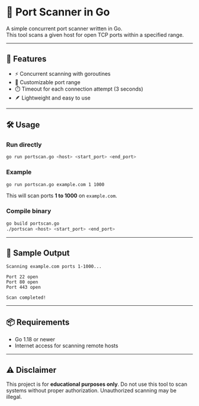 # 🔎 Port Scanner in Go

A simple concurrent port scanner written in Go.  
This tool scans a given host for open TCP ports within a specified range.

---

## 🚀 Features
- ⚡ Concurrent scanning with goroutines
- 🎯 Customizable port range
- ⏱️ Timeout for each connection attempt (3 seconds)
- 🪶 Lightweight and easy to use

---

## 🛠️ Usage

### Run directly
```bash
go run portscan.go <host> <start_port> <end_port>
````

### Example

```bash
go run portscan.go example.com 1 1000
```

This will scan ports **1 to 1000** on `example.com`.

### Compile binary

```bash
go build portscan.go
./portscan <host> <start_port> <end_port>
```

---

## 📌 Sample Output

```text
Scanning example.com ports 1-1000...

Port 22 open
Port 80 open
Port 443 open

Scan completed!
```

---

## 📦 Requirements

* Go 1.18 or newer
* Internet access for scanning remote hosts

---

## ⚠️ Disclaimer

This project is for **educational purposes only**.
Do not use this tool to scan systems without proper authorization.
Unauthorized scanning may be illegal.
